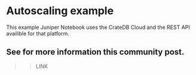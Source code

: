 # Autoscaling example
This example Juniper Notebook uses the CrateDB Cloud and the REST API availible for that platform. 

## See for more information this community post. 
>> LINK

